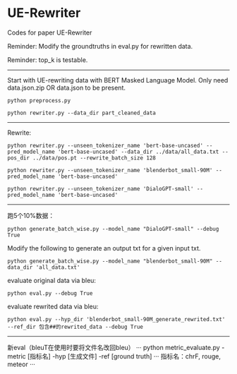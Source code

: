 # UE-Rewriter
Codes for paper UE-Rewriter

Reminder: Modify the groundtruths in eval.py for rewritten data.

Reminder: top_k is testable.

---

Start with UE-rewriting data with BERT Masked Language Model. Only need data.json.zip OR data.json to be present.
```
python preprocess.py

python rewriter.py --data_dir part_cleaned_data
```


---
Rewrite:
```
python rewriter.py --unseen_tokenizer_name 'bert-base-uncased' --pred_model_name 'bert-base-uncased' --data_dir ../data/all_data.txt --pos_dir ../data/pos.pt --rewrite_batch_size 128

python rewriter.py --unseen_tokenizer_name 'blenderbot_small-90M' --pred_model_name 'bert-base-uncased'

python rewriter.py --unseen_tokenizer_name 'DialoGPT-small' --pred_model_name 'bert-base-uncased'
```

---

跑5个10%数据：
```
python generate_batch_wise.py --model_name "DialoGPT-small" --debug True
```

Modify the following to generate an output txt for a given input txt.
```
python generate_batch_wise.py --model_name "blenderbot_small-90M" --data_dir 'all_data.txt'
```

evaluate original data via bleu:
```
python eval.py --debug True
```
evaluate rewrited data via bleu:
```
python eval.py --hyp_dir 'blenderbot_small-90M_generate_rewrited.txt' --ref_dir 包含##的rewrited_data --debug True
```

---
新eval（bleuT在使用时要将文件名改回bleu）
···
python metric_evaluate.py -metric [指标名] -hyp [生成文件] -ref [ground truth]
···
指标名：chrF, rouge, meteor
···
